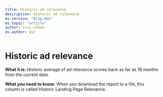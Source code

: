 ```yaml
---
title: Historic ad relevance
description: Historic ad relevance
ms.service: "Bing-Ads"
ms.topic: "article"
author: eric-urban
ms.author: eur
---
```


# Historic ad relevance

**What it is:**     Historic average of ad relevance scores back as far as 18 months from the current date.

**What you need to know:** When you download the report to a file, this column is called Historic Landing Page Relevance.



